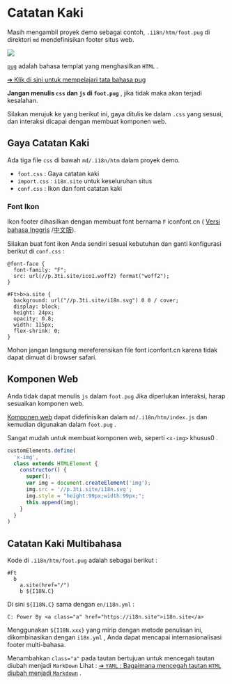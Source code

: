 # Catatan Kaki

Masih mengambil proyek demo sebagai contoh, `.i18n/htm/foot.pug` di direktori `md` mendefinisikan footer situs web.

![](https://p.3ti.site/1721286077.avif)

[`pug`](https://pugjs.org) adalah bahasa templat yang menghasilkan `HTML` .

[➔ Klik di sini untuk mempelajari tata bahasa pug](https://pugjs.org)

**Jangan menulis `css` dan `js` di `foot.pug`** , jika tidak maka akan terjadi kesalahan.

Silakan merujuk ke yang berikut ini, gaya ditulis ke dalam `.css` yang sesuai, dan interaksi dicapai dengan membuat komponen web.

## Gaya Catatan Kaki

Ada tiga file `css` di bawah `md/.i18n/htm` dalam proyek demo.

* `foot.css` : Gaya catatan kaki
* `import.css` : `i18n.site` untuk keseluruhan situs
* `conf.css` : Ikon dan font catatan kaki

### Font Ikon

Ikon footer dihasilkan dengan membuat font bernama `F` iconfont.cn ( [Versi bahasa Inggris](https://www.iconfont.cn/?lang=en-us) /[中文版](https://www.iconfont.cn/?lang=zh)).

Silakan buat font ikon Anda sendiri sesuai kebutuhan dan ganti konfigurasi berikut di `conf.css` :

```
@font-face {
  font-family: "F";
  src: url(//p.3ti.site/ico1.woff2) format("woff2");
}

#Ft>b>a.site {
  background: url("//p.3ti.site/i18n.svg") 0 0 / cover;
  display: block;
  height: 24px;
  opacity: 0.8;
  width: 115px;
  flex-shrink: 0;
}
```

Mohon jangan langsung mereferensikan file font iconfont.cn karena tidak dapat dimuat di browser safari.

## Komponen Web

Anda tidak dapat menulis `js` dalam `foot.pug` Jika diperlukan interaksi, harap sesuaikan komponen web.

[Komponen web](https://www.freecodecamp.org/news/build-your-first-web-component/) dapat didefinisikan dalam `md/.i18n/htm/index.js` dan kemudian digunakan dalam `foot.pug` .

Sangat mudah untuk membuat komponen web, seperti `<x-img>` khusus0 .

```js
customElements.define(
  'x-img',
  class extends HTMLElement {
    constructor() {
      super();
      var img = document.createElement('img');
      img.src = '//p.3ti.site/i18n.svg';
      img.style = "height:99px;width:99px;";
      this.append(img);
    }
  }
)
```

## Catatan Kaki Multibahasa

Kode di `.i18n/htm/foot.pug` adalah sebagai berikut :

```
#Ft
  b
    a.site(href="/")
    b ${I18N.C}
```

Di sini `${I18N.C}` sama dengan `en/i18n.yml` :

```
C: Power By <a class="a" href="https://i18n.site">i18n.site</a>
```

Menggunakan `${I18N.xxx}` yang mirip dengan metode penulisan ini, dikombinasikan dengan `i18n.yml` , Anda dapat mencapai internasionalisasi footer multi-bahasa.

Menambahkan `class="a"` pada tautan bertujuan untuk mencegah tautan diubah menjadi `MarkDown` Lihat :
 [➔ `YAML` : Bagaimana mencegah tautan `HTML` diubah menjadi `Markdown`](/i18/qa#H2) .